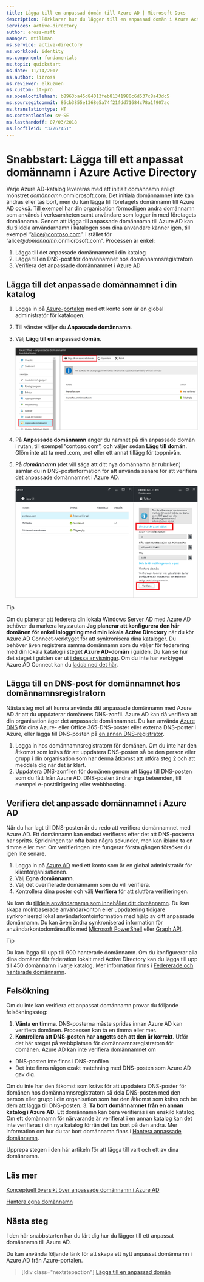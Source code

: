```yaml
---
title: Lägga till en anpassad domän till Azure AD | Microsoft Docs
description: Förklarar hur du lägger till en anpassad domän i Azure Active Directory.
services: active-directory
author: eross-msft
manager: mtillman
ms.service: active-directory
ms.workload: identity
ms.component: fundamentals
ms.topic: quickstart
ms.date: 11/14/2017
ms.author: lizross
ms.reviewer: elkuzmen
ms.custom: it-pro
ms.openlocfilehash: b8963ba45d84013feb81341980c6d537c8a43dc5
ms.sourcegitcommit: 86cb3855e1368e5a74f21fdd71684c78a1f907ac
ms.translationtype: HT
ms.contentlocale: sv-SE
ms.lasthandoff: 07/03/2018
ms.locfileid: "37767451"
---
```

# <a name="quickstart-add-a-custom-domain-name-to-azure-active-directory"></a>Snabbstart: Lägga till ett anpassat domännamn i Azure Active Directory

Varje Azure AD-katalog levereras med ett initialt domännamn enligt mönstret *domännamn*.onmicrosoft.com. Det initiala domännamnet inte kan ändras eller tas bort, men du kan lägga till företagets domännamn till Azure AD också. Till exempel har din organisation förmodligen andra domännamn som används i verksamheten samt användare som loggar in med företagets domännamn. Genom att lägga till anpassade domännamn till Azure AD kan du tilldela användarnamn i katalogen som dina användare känner igen, till exempel ”alice@contoso.com”. i stället för ”alice@*domännamn*.onmicrosoft.com”. Processen är enkel:

1. Lägga till det anpassade domännamnet i din katalog
2. Lägga till en DNS-post för domännamnet hos domännamnsregistratorn
3. Verifiera det anpassade domännamnet i Azure AD

## <a name="add-the-custom-domain-name-to-your-directory"></a>Lägga till det anpassade domännamnet i din katalog
1. Logga in på [Azure-portalen](https://aad.portal.azure.com/#blade/Microsoft_AAD_IAM/ActiveDirectoryMenuBlade/Overview) med ett konto som är en global administratör för katalogen.
2. Till vänster väljer du **Anpassade domännamn**.
3. Välj **Lägg till en anpassad domän**.
   
   ![Välja kommandot Lägg till](./media/add-custom-domain/add-custom-domain.png)
5. På **Anpassade domännamn** anger du namnet på din anpassade domän i rutan, till exempel ”contoso.com”, och väljer sedan **Lägg till domän**. Glöm inte att ta med .com, .net eller ett annat tillägg för toppnivån.
6. På ***domännamn*** (det vill säga att ditt nya domännamn är rubriken) samlar du in DNS-postinformation för att använda senare för att verifiera det anpassade domännamnet i Azure AD.
   
   ![hämta DNS-postinformation](./media/add-custom-domain/get-dns-info.png)

> [!TIP]
> Om du planerar att federera din lokala Windows Server AD med Azure AD behöver du markera kryssrutan **Jag planerar att konfigurera den här domänen för enkel inloggning med min lokala Active Directory** när du kör Azure AD Connect-verktyget för att synkronisera dina kataloger. Du behöver även registrera samma domännamn som du väljer för federering med din lokala katalog i steget **Azure AD-domän** i guiden. Du kan se hur det steget i guiden ser ut [i dessa anvisningar](./../connect/active-directory-aadconnect-get-started-custom.md#verify-the-azure-ad-domain-selected-for-federation). Om du inte har verktyget Azure AD Connect kan du [ladda ned det här](http://go.microsoft.com/fwlink/?LinkId=615771).

## <a name="add-a-dns-entry-for-the-domain-name-at-the-domain-name-registrar"></a>Lägga till en DNS-post för domännamnet hos domännamnsregistratorn
Nästa steg mot att kunna använda ditt anpassade domännamn med Azure AD är att du uppdaterar domänens DNS-zonfil. Azure AD kan då verifiera att din organisation äger det anpassade domännamnet. Du kan använda [Azure DNS](https://docs.microsoft.com/azure/dns/dns-getstarted-portal) för dina Azure- eller Office 365-DNS-poster eller externa DNS-poster i Azure, eller lägga till DNS-posten på [en annan DNS-registrator](https://support.office.com/article/Create-DNS-records-for-Office-365-when-you-manage-your-DNS-records-b0f3fdca-8a80-4e8e-9ef3-61e8a2a9ab23/).

1. Logga in hos domännamnsregistratorn för domänen. Om du inte har den åtkomst som krävs för att uppdatera DNS-posten så be den person eller grupp i din organisation som har denna åtkomst att utföra steg 2 och att meddela dig när det är klart.
2. Uppdatera DNS-zonfilen för domänen genom att lägga till DNS-posten som du fått från Azure AD. DNS-posten ändrar inga beteenden, till exempel e-postdirigering eller webbhosting.

## <a name="verify-the-custom-domain-name-in-azure-ad"></a>Verifiera det anpassade domännamnet i Azure AD
När du har lagt till DNS-posten är du redo att verifiera domännamnet med Azure AD. Ett domännamn kan endast verifieras efter det att DNS-posterna har spritts. Spridningen tar ofta bara några sekunder, men kan ibland ta en timme eller mer. Om verifieringen inte fungerar första gången försöker du igen lite senare.

1. Logga in på [Azure AD](https://aad.portal.azure.com/#blade/Microsoft_AAD_IAM/ActiveDirectoryMenuBlade/Overview) med ett konto som är en global administratör för klientorganisationen.
2. Välj **Egna domännamn**.
3. Välj det overifierade domännamn som du vill verifiera.
4. Kontrollera dina poster och välj **Verifiera** för att slutföra verifieringen.

Nu kan du [tilldela användarnamn som innehåller ditt domännamn](../users-groups-roles/domains-manage.md). Du kan skapa molnbaserade användarkonton eller uppdatering tidigare synkroniserad lokal användarkontoinformation med hjälp av ditt anpassade domännamn. Du kan även ändra synkroniserad information för användarkontodomänsuffix med [Microsoft PowerShell](https://msdn.microsoft.com/library/azure/e1ef403f-3347-4409-8f46-d72dafa116e0#BKMK_ManageDomains) eller [Graph API](https://msdn.microsoft.com/Library/Azure/Ad/Graph/api/domains-operations).

> [!TIP]
> Du kan lägga till upp till 900 hanterade domännamn. Om du konfigurerar alla dina domäner för federation lokalt med Active Directory kan du lägga till upp till 450 domännamn i varje katalog. Mer information finns i [Federerade och hanterade domännamn](https://docs.microsoft.com/azure/active-directory/active-directory-add-domain-concepts#federated-and-managed-domain-names).

## <a name="troubleshooting"></a>Felsökning
Om du inte kan verifiera ett anpassat domännamn provar du följande felsökningssteg:

1. **Vänta en timma**. DNS-posterna måste spridas innan Azure AD kan verifiera domänen. Processen kan ta en timma eller mer.
2. **Kontrollera att DNS-posten har angetts och att den är korrekt**. Utför det här steget på webbplatsen för domännamnsregistratorn för domänen. Azure AD kan inte verifiera domännamnet om 
  * DNS-posten inte finns i DNS-zonfilen
  * Det inte finns någon exakt matchning med DNS-posten som Azure AD gav dig. 
  
  Om du inte har den åtkomst som krävs för att uppdatera DNS-poster för domänen hos domännamnsregistratorn så dela DNS-posten med den person eller grupp i din organisation som har den åtkomst som krävs och be dem att lägga till DNS-posten.
3. **Ta bort domännamnet från en annan katalog i Azure AD**. Ett domännamn kan bara verifieras i en enskild katalog. Om ett domännamn för närvarande är verifierat i en annan katalog kan det inte verifieras i din nya katalog förrän det tas bort på den andra. Mer information om hur du tar bort domännamn finns i [Hantera anpassade domännamn](../users-groups-roles/domains-manage.md).    

Upprepa stegen i den här artikeln för att lägga till vart och ett av dina domännamn.

## <a name="learn-more"></a>Läs mer
[Konceptuell översikt över anpassade domännamn i Azure AD](../users-groups-roles/domains-manage.md)

[Hantera egna domännamn](../users-groups-roles/domains-manage.md)

## <a name="next-steps"></a>Nästa steg
I den här snabbstarten har du lärt dig hur du lägger till ett anpassat domännamn till Azure AD. 

Du kan använda följande länk för att skapa ett nytt anpassat domännamn i Azure AD från Azure-portalen.

> [!div class="nextstepaction"]
> [Lägga till en anpassad domän](https://aad.portal.azure.com/#blade/Microsoft_AAD_IAM/ActiveDirectoryMenuBlade/QuickStart) 